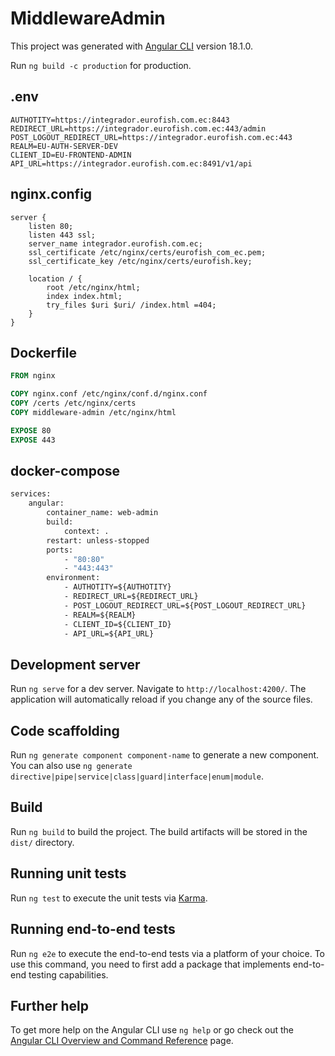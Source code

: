 # MiddlewareAdmin

This project was generated with [Angular CLI](https://github.com/angular/angular-cli) version 18.1.0.

Run `ng build -c production` for production.

## .env
```
AUTHOTITY=https://integrador.eurofish.com.ec:8443
REDIRECT_URL=https://integrador.eurofish.com.ec:443/admin
POST_LOGOUT_REDIRECT_URL=https://integrador.eurofish.com.ec:443
REALM=EU-AUTH-SERVER-DEV
CLIENT_ID=EU-FRONTEND-ADMIN
API_URL=https://integrador.eurofish.com.ec:8491/v1/api
```

## nginx.config
```
server {
    listen 80;
    listen 443 ssl;
    server_name integrador.eurofish.com.ec;
    ssl_certificate /etc/nginx/certs/eurofish_com_ec.pem;
    ssl_certificate_key /etc/nginx/certs/eurofish.key;

    location / {
        root /etc/nginx/html;
        index index.html;
        try_files $uri $uri/ /index.html =404;
    }
}
```

## Dockerfile
```dockerfile
FROM nginx

COPY nginx.conf /etc/nginx/conf.d/nginx.conf
COPY /certs /etc/nginx/certs
COPY middleware-admin /etc/nginx/html

EXPOSE 80
EXPOSE 443
```

## docker-compose
```dockerfile
services:
    angular:
        container_name: web-admin
        build:
            context: .
        restart: unless-stopped
        ports:
            - "80:80"
            - "443:443"
        environment:
            - AUTHOTITY=${AUTHOTITY}
            - REDIRECT_URL=${REDIRECT_URL}
            - POST_LOGOUT_REDIRECT_URL=${POST_LOGOUT_REDIRECT_URL}
            - REALM=${REALM}
            - CLIENT_ID=${CLIENT_ID}
            - API_URL=${API_URL}
```

## Development server

Run `ng serve` for a dev server. Navigate to `http://localhost:4200/`. The application will automatically reload if you change any of the source files.

## Code scaffolding

Run `ng generate component component-name` to generate a new component. You can also use `ng generate directive|pipe|service|class|guard|interface|enum|module`.

## Build

Run `ng build` to build the project. The build artifacts will be stored in the `dist/` directory.

## Running unit tests

Run `ng test` to execute the unit tests via [Karma](https://karma-runner.github.io).

## Running end-to-end tests

Run `ng e2e` to execute the end-to-end tests via a platform of your choice. To use this command, you need to first add a package that implements end-to-end testing capabilities.

## Further help

To get more help on the Angular CLI use `ng help` or go check out the [Angular CLI Overview and Command Reference](https://angular.io/cli) page.
